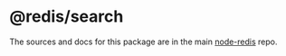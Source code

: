 # @redis/search
The sources and docs for this package are in the main [node-redis](https://github.com/redis/node-redis) repo.
